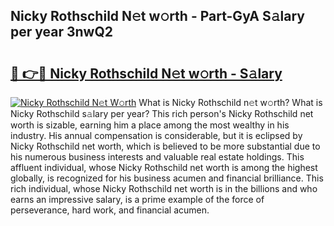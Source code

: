 ## Nicky Rothschild N𝚎t w𝚘rth - Part-GyA S𝚊lary per year 3nwQ2

# <h2><a href="http://gc1hpud.nevu.top/?p=Nicky+Rothschild">🔗 👉🔴 Nicky Rothschild N𝚎t w𝚘rth - S𝚊lary</a></h2>

[![Nicky Rothschild N𝚎t W𝚘rth](https://i.imgur.com/Oavwk0R.jpeg)](http://gc1hpud.nevu.top/?p=Nicky+Rothschild)
What is Nicky Rothschild n𝚎t w𝚘rth? What is Nicky Rothschild s𝚊lary per year?
This rich person's Nicky Rothschild net worth is sizable, earning him a place among the most wealthy in his industry. His annual compensation is considerable, but it is eclipsed by Nicky Rothschild net worth, which is believed to be more substantial due to his numerous business interests and valuable real estate holdings. This affluent individual, whose Nicky Rothschild net worth is among the highest globally, is recognized for his business acumen and financial brilliance. This rich individual, whose Nicky Rothschild net worth is in the billions and who earns an impressive salary, is a prime example of the force of perseverance, hard work, and financial acumen.
